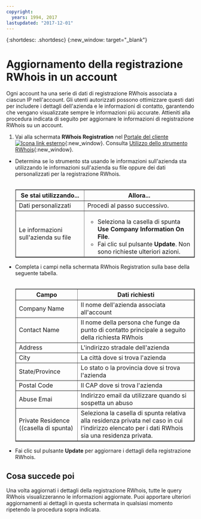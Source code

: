```yaml
---
copyright:
  years: 1994, 2017
lastupdated: "2017-12-01"
---
```


{:shortdesc: .shortdesc}
{:new_window: target="_blank"}

# Aggiornamento della registrazione RWhois in un account

Ogni account ha una serie di dati di registrazione RWhois associata a ciascun IP nell'account. Gli utenti autorizzati possono ottimizzare questi dati per includere i dettagli dell'azienda e le informazioni di contatto, garantendo che vengano visualizzate sempre le informazioni più accurate. Attieniti alla procedura indicata di seguito per aggiornare le informazioni di registrazione RWhois su un account. 

1. Vai alla schermata **RWhois Registration** nel [Portale del cliente ![Icona link esterno](../../icons/launch-glyph.svg "Icona link esterno")](https://control.softlayer.com/){:new_window}. Consulta [Utilizzo dello strumento RWhois](rwhois-screen.html){:new_window}.
* Determina se lo strumento sta usando le informazioni sull'azienda sta utilizzando le informazioni sull'azienda su file oppure dei dati personalizzati per la registrazione RWhois.<br/><br/><table border="1"><tr><th>Se stai utilizzando...</th><th>Allora...</th></tr><tr><td>Dati personalizzati</td><td>Procedi al passo successivo.</td></tr><tr><td>Le informazioni sull'azienda su file</td><td><ul><li>Seleziona la casella di spunta **Use Company Information On File**.</li><li>Fai clic sul pulsante **Update**. Non sono richieste ulteriori azioni.</li></ul></td></tr></table>
* Completa i campi nella schermata RWhois Registration sulla base della seguente tabella.<br/><br/><table border="1"><tr><th>Campo</th><th>Dati richiesti</th></tr><tr><td>Company Name</td><td>Il nome dell'azienda associata all'account</td></tr><tr><td>Contact Name</td><td>Il nome della persona che funge da punto di contatto principale a seguito della richiesta RWhois</td></tr><tr><td>Address</td><td>L'indirizzo stradale dell'azienda</td></tr><tr><td>City</td><td>La città dove si trova l'azienda</td></tr><tr><td>State/Province</td><td>Lo stato o la provincia dove si trova l'azienda</td></tr><tr><td>Postal Code</td><td>Il CAP dove si trova l'azienda</td></tr><tr><td>Abuse Emai</td><td>Indirizzo email da utilizzare quando si sospetta un abuso</td></tr><tr><td>Private Residence ((casella di spunta)</td><td>Seleziona la casella di spunta relativa alla residenza privata nel caso in cui l'indirizzo elencato per i dati RWhois sia una residenza privata.</td></tr></table>
* Fai clic sul pulsante **Update** per aggiornare i dettagli della registrazione RWhois.

## Cosa succede poi

Una volta aggiornati i dettagli della registrazione RWhois, tutte le query RWhois visualizzeranno le informazioni aggiornate. Puoi apportare ulteriori aggiornamenti ai dettagli in questa schermata in qualsiasi momento ripetendo la procedura sopra indicata.
